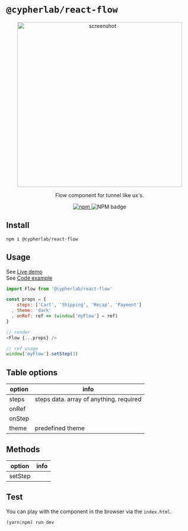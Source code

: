# `@cypherlab/react-flow`

<p align="center">
  <img width="444" alt="screenshot" src="https://user-images.githubusercontent.com/503577/65076308-047c7600-d999-11e9-8225-89a8193bfc5b.png">
</p>

<p align="center">
  Flow component for tunnel like ux's.
</p>
<p align="center">
  <a href="https://www.npmjs.com/package/@cypherlab/react-flow">
    <img alt="npm" src="https://img.shields.io/npm/v/@cypherlab/react-flow">
  </a>
  <img alt="NPM badge" src="https://img.shields.io/npm/l/@cypherlab/react-flow">
</p>


## Install
```
npm i @cypherlab/react-flow
```


## Usage

See [Live demo](https://raw.githack.com/cypherlab/react-flow/master/index.html)  
See [Code example](https://github.com/cypherlab/react-flow/blob/master/index.html)  

```js
import Flow from '@cypherlab/react-flow'

const props = {
    steps: ['Cart', 'Shipping', 'Recap', 'Payment']
  , theme: 'dark' 
  , onRef: ref => (window['myFlow'] = ref)
}

// render
<Flow {...props} />

// ref usage
window['myFlow'].setStep(3)
```



## Table options

| option        | info                                                            |
|---------------|-----------------------------------------------------------------|
| steps         | steps data. array of anything. required                         |
| onRef         |                                                                 |
| onStep        |                                                                 |
| theme         | predefined theme                                                |

## Methods

| option        | info                                                            |
|---------------|-----------------------------------------------------------------|
| setStep       |   |



## Test 

You can play with the component in the browser via the `index.html`.

```js
(yarn|npm) run dev
```